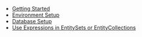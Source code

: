 - [Getting Started](getting-started.md)
- [Environment Setup](environment-setup.md)
- [Database Setup](database-setup.md)
- [Use Expressions in EntitySets or EntityCollections](use-expressions-in-entity-sets-or-entity-collections.md)

